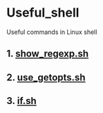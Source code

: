# Useful_shell
Useful commands in Linux shell

## 1. <a href=show_regexp.sh>show_regexp.sh</a>

## 2. <a href=use_getopts.sh>use_getopts.sh</a>

## 3. <a href=if.sh>if.sh</a>

